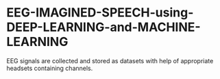 # EEG-IMAGINED-SPEECH-using-DEEP-LEARNING-and-MACHINE-LEARNING
EEG signals are collected and stored as datasets with help of appropriate headsets containing channels.
